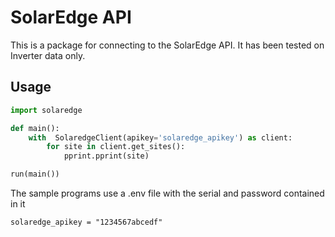 # SolarEdge API

This is a package for connecting to the SolarEdge API. It has been tested on Inverter data only.

## Usage

```python
import solaredge

def main():
    with  SolaredgeClient(apikey='solaredge_apikey') as client:
        for site in client.get_sites():
            pprint.pprint(site)

run(main())
```

The sample programs use a .env file with the serial and password contained in it

```text
solaredge_apikey = "1234567abcedf"
```
